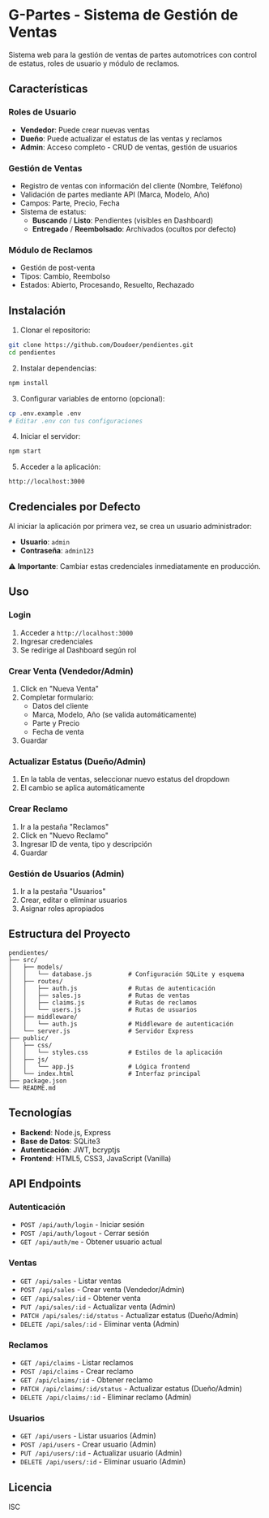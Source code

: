 # G-Partes - Sistema de Gestión de Ventas

Sistema web para la gestión de ventas de partes automotrices con control de estatus, roles de usuario y módulo de reclamos.

## Características

### Roles de Usuario
- **Vendedor**: Puede crear nuevas ventas
- **Dueño**: Puede actualizar el estatus de las ventas y reclamos
- **Admin**: Acceso completo - CRUD de ventas, gestión de usuarios

### Gestión de Ventas
- Registro de ventas con información del cliente (Nombre, Teléfono)
- Validación de partes mediante API (Marca, Modelo, Año)
- Campos: Parte, Precio, Fecha
- Sistema de estatus:
  - **Buscando** / **Listo**: Pendientes (visibles en Dashboard)
  - **Entregado** / **Reembolsado**: Archivados (ocultos por defecto)

### Módulo de Reclamos
- Gestión de post-venta
- Tipos: Cambio, Reembolso
- Estados: Abierto, Procesando, Resuelto, Rechazado

## Instalación

1. Clonar el repositorio:
```bash
git clone https://github.com/Doudoer/pendientes.git
cd pendientes
```

2. Instalar dependencias:
```bash
npm install
```

3. Configurar variables de entorno (opcional):
```bash
cp .env.example .env
# Editar .env con tus configuraciones
```

4. Iniciar el servidor:
```bash
npm start
```

5. Acceder a la aplicación:
```
http://localhost:3000
```

## Credenciales por Defecto

Al iniciar la aplicación por primera vez, se crea un usuario administrador:
- **Usuario**: `admin`
- **Contraseña**: `admin123`

⚠️ **Importante**: Cambiar estas credenciales inmediatamente en producción.

## Uso

### Login
1. Acceder a `http://localhost:3000`
2. Ingresar credenciales
3. Se redirige al Dashboard según rol

### Crear Venta (Vendedor/Admin)
1. Click en "Nueva Venta"
2. Completar formulario:
   - Datos del cliente
   - Marca, Modelo, Año (se valida automáticamente)
   - Parte y Precio
   - Fecha de venta
3. Guardar

### Actualizar Estatus (Dueño/Admin)
1. En la tabla de ventas, seleccionar nuevo estatus del dropdown
2. El cambio se aplica automáticamente

### Crear Reclamo
1. Ir a la pestaña "Reclamos"
2. Click en "Nuevo Reclamo"
3. Ingresar ID de venta, tipo y descripción
4. Guardar

### Gestión de Usuarios (Admin)
1. Ir a la pestaña "Usuarios"
2. Crear, editar o eliminar usuarios
3. Asignar roles apropiados

## Estructura del Proyecto

```
pendientes/
├── src/
│   ├── models/
│   │   └── database.js          # Configuración SQLite y esquema
│   ├── routes/
│   │   ├── auth.js              # Rutas de autenticación
│   │   ├── sales.js             # Rutas de ventas
│   │   ├── claims.js            # Rutas de reclamos
│   │   └── users.js             # Rutas de usuarios
│   ├── middleware/
│   │   └── auth.js              # Middleware de autenticación
│   └── server.js                # Servidor Express
├── public/
│   ├── css/
│   │   └── styles.css           # Estilos de la aplicación
│   ├── js/
│   │   └── app.js               # Lógica frontend
│   └── index.html               # Interfaz principal
├── package.json
└── README.md
```

## Tecnologías

- **Backend**: Node.js, Express
- **Base de Datos**: SQLite3
- **Autenticación**: JWT, bcryptjs
- **Frontend**: HTML5, CSS3, JavaScript (Vanilla)

## API Endpoints

### Autenticación
- `POST /api/auth/login` - Iniciar sesión
- `POST /api/auth/logout` - Cerrar sesión
- `GET /api/auth/me` - Obtener usuario actual

### Ventas
- `GET /api/sales` - Listar ventas
- `POST /api/sales` - Crear venta (Vendedor/Admin)
- `GET /api/sales/:id` - Obtener venta
- `PUT /api/sales/:id` - Actualizar venta (Admin)
- `PATCH /api/sales/:id/status` - Actualizar estatus (Dueño/Admin)
- `DELETE /api/sales/:id` - Eliminar venta (Admin)

### Reclamos
- `GET /api/claims` - Listar reclamos
- `POST /api/claims` - Crear reclamo
- `GET /api/claims/:id` - Obtener reclamo
- `PATCH /api/claims/:id/status` - Actualizar estatus (Dueño/Admin)
- `DELETE /api/claims/:id` - Eliminar reclamo (Admin)

### Usuarios
- `GET /api/users` - Listar usuarios (Admin)
- `POST /api/users` - Crear usuario (Admin)
- `PUT /api/users/:id` - Actualizar usuario (Admin)
- `DELETE /api/users/:id` - Eliminar usuario (Admin)

## Licencia

ISC

